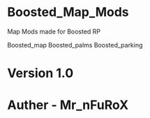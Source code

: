 # Boosted_Map_Mods
Map Mods made for Boosted RP

Boosted_map
Boosted_palms
Boosted_parking

# Version 1.0

# Auther - Mr_nFuRoX

